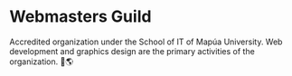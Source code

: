 # Webmasters Guild
Accredited organization under the School of IT of Mapúa University. Web development and graphics design are the primary activities of the organization. 🏅🌎
